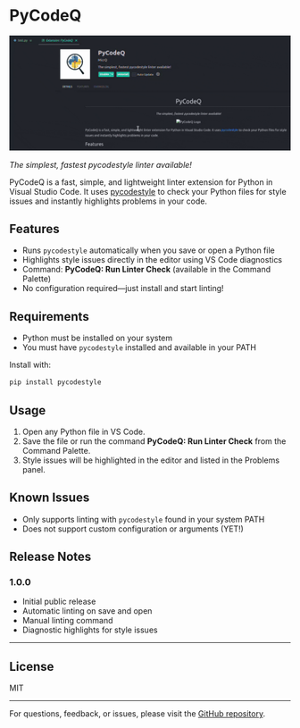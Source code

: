 # PyCodeQ

![PyCodeQ Demo](images/v1.0.0.gif)

*The simplest, fastest pycodestyle linter available!*

PyCodeQ is a fast, simple, and lightweight linter extension for Python in Visual Studio Code. It uses [pycodestyle](https://pycodestyle.pycqa.org/en/latest/) to check your Python files for style issues and instantly highlights problems in your code.

## Features

- Runs `pycodestyle` automatically when you save or open a Python file
- Highlights style issues directly in the editor using VS Code diagnostics
- Command: **PyCodeQ: Run Linter Check** (available in the Command Palette)
- No configuration required—just install and start linting!

## Requirements

- Python must be installed on your system
- You must have `pycodestyle` installed and available in your PATH

Install with:

```bash
pip install pycodestyle
```

## Usage

1. Open any Python file in VS Code.
2. Save the file or run the command **PyCodeQ: Run Linter Check** from the Command Palette.
3. Style issues will be highlighted in the editor and listed in the Problems panel.

## Known Issues

- Only supports linting with `pycodestyle` found in your system PATH
- Does not support custom configuration or arguments (YET!)

## Release Notes

### 1.0.0
- Initial public release
- Automatic linting on save and open
- Manual linting command
- Diagnostic highlights for style issues

---

## License

MIT

---

For questions, feedback, or issues, please visit the [GitHub repository](https://github.com/MicrQ/PyCodeQ).
